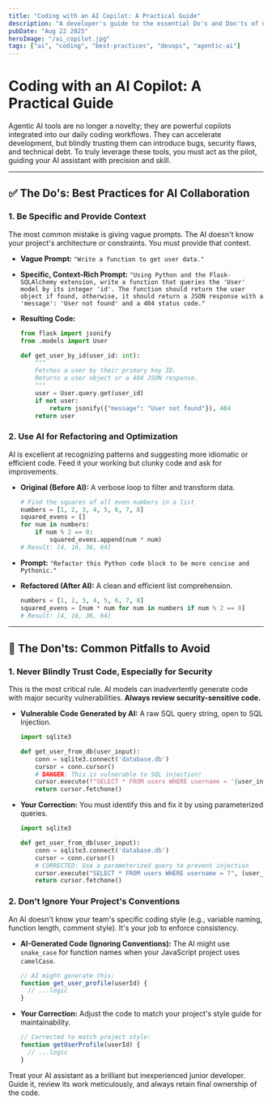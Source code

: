 ```yaml
---
title: "Coding with an AI Copilot: A Practical Guide"
description: "A developer's guide to the essential Do's and Don'ts of using agentic AI tools for coding, with real-world code examples."
pubDate: "Aug 22 2025"
heroImage: "/ai_copilot.jpg"
tags: ["ai", "coding", "best-practices", "devops", "agentic-ai"]
---
```


# Coding with an AI Copilot: A Practical Guide

Agentic AI tools are no longer a novelty; they are powerful copilots integrated into our daily coding workflows. They can accelerate development, but blindly trusting them can introduce bugs, security flaws, and technical debt. To truly leverage these tools, you must act as the pilot, guiding your AI assistant with precision and skill.

---

## ✅ The Do's: Best Practices for AI Collaboration

### 1. Be Specific and Provide Context

The most common mistake is giving vague prompts. The AI doesn't know your project's architecture or constraints. You must provide that context.

* **Vague Prompt:**
    `"Write a function to get user data."`

* **Specific, Context-Rich Prompt:**
    `"Using Python and the Flask-SQLAlchemy extension, write a function that queries the 'User' model by its integer 'id'. The function should return the user object if found, otherwise, it should return a JSON response with a 'message': 'User not found' and a 404 status code."`

* **Resulting Code:**

    ```python
    from flask import jsonify
    from .models import User

    def get_user_by_id(user_id: int):
        """
        Fetches a user by their primary key ID.
        Returns a user object or a 404 JSON response.
        """
        user = User.query.get(user_id)
        if not user:
            return jsonify({"message": "User not found"}), 404
        return user
    ```

### 2. Use AI for Refactoring and Optimization

AI is excellent at recognizing patterns and suggesting more idiomatic or efficient code. Feed it your working but clunky code and ask for improvements.

* **Original (Before AI):** A verbose loop to filter and transform data.

    ```python
    # Find the squares of all even numbers in a list
    numbers = [1, 2, 3, 4, 5, 6, 7, 8]
    squared_evens = []
    for num in numbers:
        if num % 2 == 0:
            squared_evens.append(num * num)
    # Result: [4, 16, 36, 64]
    ```

* **Prompt:** `"Refactor this Python code block to be more concise and Pythonic."`

* **Refactored (After AI):** A clean and efficient list comprehension.

    ```python
    numbers = [1, 2, 3, 4, 5, 6, 7, 8]
    squared_evens = [num * num for num in numbers if num % 2 == 0]
    # Result: [4, 16, 36, 64]
    ```

---

## 🚫 The Don'ts: Common Pitfalls to Avoid

### 1. Never Blindly Trust Code, Especially for Security

This is the most critical rule. AI models can inadvertently generate code with major security vulnerabilities. **Always review security-sensitive code.**

* **Vulnerable Code Generated by AI:** A raw SQL query string, open to SQL Injection.

    ```python
    import sqlite3

    def get_user_from_db(user_input):
        conn = sqlite3.connect('database.db')
        cursor = conn.cursor()
        # DANGER: This is vulnerable to SQL injection!
        cursor.execute(f"SELECT * FROM users WHERE username = '{user_input}'")
        return cursor.fetchone()
    ```

* **Your Correction:** You must identify this and fix it by using parameterized queries.

    ```python
    import sqlite3

    def get_user_from_db(user_input):
        conn = sqlite3.connect('database.db')
        cursor = conn.cursor()
        # CORRECTED: Use a parameterized query to prevent injection
        cursor.execute("SELECT * FROM users WHERE username = ?", (user_input,))
        return cursor.fetchone()
    ```

### 2. Don't Ignore Your Project's Conventions

An AI doesn't know your team's specific coding style (e.g., variable naming, function length, comment style). It's your job to enforce consistency.

* **AI-Generated Code (Ignoring Conventions):** The AI might use `snake_case` for function names when your JavaScript project uses `camelCase`.

    ```javascript
    // AI might generate this:
    function get_user_profile(userId) {
      // ...logic
    }
    ```

* **Your Correction:** Adjust the code to match your project's style guide for maintainability.

    ```javascript
    // Corrected to match project style:
    function getUserProfile(userId) {
      // ...logic
    }
    ```

Treat your AI assistant as a brilliant but inexperienced junior developer. Guide it, review its work meticulously, and always retain final ownership of the code.
